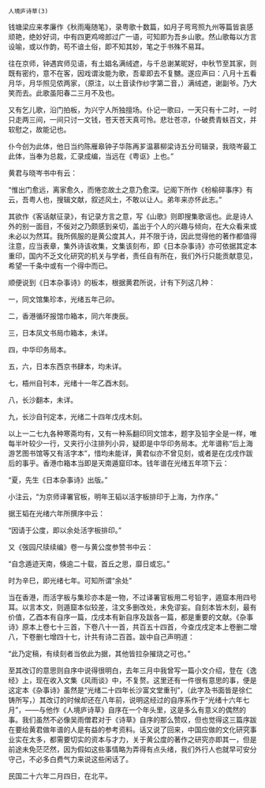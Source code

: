     人境庐诗草(3) 

   钱塘梁应来孝廉作《秋雨庵随笔》，录粤歌十数篇，如月子弯弯照九州等篇皆哀感顽艳，绝妙好词，中有四更鸡啼郎过广一语，可知即为吾乡山歌。然山歌每以方言设喻，或以作韵，苟不谙土俗，即不知其妙，笔之于书殊不易耳。

   往在京师，钟遇宾师见语，有土娼名满绒遮，与千总谢某昵好，中秋节至其家，则既有密约，意不在客，因戏谓汝能为歌，吾辈即去不复嬲。遂应声曰：八月十五看月华，月华照见侬两家，（原注，以土音读作纱字第二音，）满绒遮，谢副爷。乃大笑而去。此歌虽阳春二三月不及也。

   又有乞儿歌，沿门拍板，为兴宁人所独擅场。仆记一歌曰，一天只有十二时，一时只走两三间，一间只讨一文钱，苍天苍天真可怜。悲壮苍凉，仆破费青蚨百文，并软慰之，故能记也。

   仆今创为此体，他日当约陈雁皋钟子华陈再芗温慕柳梁诗五分司辑录，我晓岑最工此体，当奉为总裁，汇录成编，当远在《粤讴》上也。”

   黄君与晓岑书中有云：

   “惟出门愈远，离家愈久，而惓恋故土之意乃愈深。记阁下所作《枌榆碎事序》有云，吾粤人也，搜辑文献，叙述风土，不敢以让人。弟年来亦怀此志。”

   其欲作《客话献征录》，有记录方言之意，写《山歌》则即搜集歌谣也。此是诗人外的别一面目，不佞对之乃颇感到亲切，盖出于个人的兴趣与倾向，在大众看来或未必以为然耳。我所佩服的是黄公度其人，并不限于诗，因此觉得他的著作都值得注意，应当表章，集外诗该收集，文集该刻布，即《日本杂事诗》亦可依据其定本重印，国内不乏文化研究的机关与学者，责任自有所在，我们外行只能贡献意见，希望一千条中或有一个得中而已。

   顺便说到《日本杂事诗》的板本，根据黄君所说，计有下列这几种：

   一，同文馆集珍本，光绪五年己卯。

   二，香港循环报馆巾箱本，同六年庚辰。

   三，日本凤文书局巾箱本，未详。

   四，中华印务局本。

   五，六，日本东西京书肆本，均未详。

   七，梧州自刊本，光绪十一年乙酉木刻。

   八，长沙翻本，未详。

   九，长沙自刊定本，光绪二十四年戊戌木刻。

   以上一二七九各种寒斋均有，又有一种系翻印同文馆本，题字及铅字全是一样，唯每半叶较少一行，又夹行小注排列小异，疑即是中华印务局本。尤年谱称“后上海游艺图书馆等又有活字本”，惜均未能详，黄君似亦不曾见刻，或者是在戊戌作跋后的事乎。香港巾箱本当即是天南遁窟印本。钱年谱在光绪五年项下云：

   “夏，先生《日本杂事诗》出版。”

   小注云，“为京师译署官板，明年王韬以活字板排印于上海，为作序。”

   据王韬在光绪六年所撰序中云：

   “因请于公度，即以余处活字板排印。”

   又《弢园尺牍续编》卷一与黄公度参赞书中云：

   “自念遁迹天南，倏逾二十载，首丘之思，靡日或忘。”

   时为辛巳，即光绪七年。可知所谓“余处”

   当在香港，而活字板与集珍亦本是一物，不过译署官板用二号铅字，遁窟本用四号耳。以言本文，则遁窟本似较差，注文多删改处，未免谬妄。自刻本皆木刻，最有价值，乙酉本有自序一篇，戊戌本有新自序及跋各一篇，都是重要的文献。《杂事诗》原本上卷七十三首，下卷八十一首，共百五十四首，今查戊戌定本上卷删二增八，下卷删七增四十七，计共有诗二百首。跋中自己声明道：

   “此乃定稿，有续刻者当依此为据，其他皆拉杂摧烧之可也。”

   至其改订的意思则自序中说得很明白，去年三月中我曾写一篇小文介绍，登在《逸经》上，现在收入文集《风雨谈》中，不复赘。这里还有一件很有意思的事，便是这定本《杂事诗》虽然是“光绪二十四年长沙富文堂重刊”，（此字及书面皆是徐仁铸所写，）其改订的时候却还在八年前，说明这经过的自序系作于“光绪十六年七月”，——与他作《人境庐诗草》自序在一个年头里，这是多么有意义的偶然的事。我们虽然不必像吴雨僧君对于《诗草》自序的那么赞叹，但也觉得这三篇序跋在要给黄君做年谱的人是有益的参考资料。话又说了回来，中国应做的文化研究事业实在太多，都需要切实的资本与才力，关于黄公度的著作之研究亦即其一，但是前途未免茫茫然，因为假如这些事情略为弄得有点头绪，我们外行人也就早可安分守己，不必多白费气力来说这些闲话了。

   民国二十六年二月四日，在北平。

